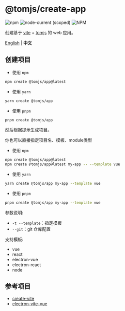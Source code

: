 # @tomjs/create-app

![npm](https://img.shields.io/npm/v/%40tomjs/create-app) ![node-current (scoped)](https://img.shields.io/node/v/%40tomjs/create-app) ![NPM](https://img.shields.io/npm/l/%40tomjs%2Fcreate-app)

创建基于 [vite](https://github.com/vitejs/vite) + [tomjs](https://github.com/tomgao365/tomjs) 的 web 应用。

[English](./README.md) | **中文**

## 创建项目

- 使用 `npm`

```bash
npm create @tomjs/app@latest
```

- 使用 `yarn`

```bash
yarn create @tomjs/app
```

- 使用 `pnpm`

```bash
pnpm create @tomjs/app
```

然后根据提示生成项目。

你也可以直接指定项目名、模板、module类型

- 使用 `npm`

```bash
npm create @tomjs/app@latest
npm create @tomjs/app@latest my-app -- --template vue
```

- 使用 `yarn`

```bash
yarn create @tomjs/app my-app --template vue
```

- 使用 `pnpm`

```bash
pnpm create @tomjs/app my-app --template vue
```

参数说明:

- `-t --template`：指定模板
- `--git`：git 仓库配置

支持模板:

- vue
- react
- electron-vue
- electron-react
- node

## 参考项目

- [create-vite](https://github.com/vitejs/vite/tree/main/packages/create-vite)
- [electron-vite-vue](https://github.com/electron-vite/electron-vite-vue)
